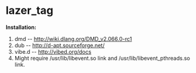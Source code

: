 lazer_tag
=========

**Installation:**

1. dmd -- http://wiki.dlang.org/DMD_v2.066.0-rc1
2. dub -- http://d-apt.sourceforge.net/
3. vibe.d -- http://vibed.org/docs
4. Might require /usr/lib/libevent.so link and /usr/lib/libevent_pthreads.so link.
